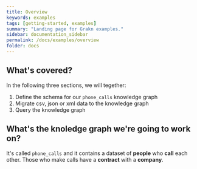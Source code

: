 ```yaml
---
title: Overview
keywords: examples
tags: [getting-started, examples]
summary: "Landing page for Grakn examples."
sidebar: documentation_sidebar
permalink: /docs/examples/overview
folder: docs
---
```


## What's covered?

In the following three sections, we will tegether:

1. Define the schema for our `phone_calls` knowledge graph
2. Migrate csv, json or xml data to the knowledge graph
3. Query the knowledge graph

## What's the knoledge graph we're going to work on?

It's called `phone_calls` and it contains a dataset of **people** who **call** each other. Those who make calls have a **contract** with a **company**.
